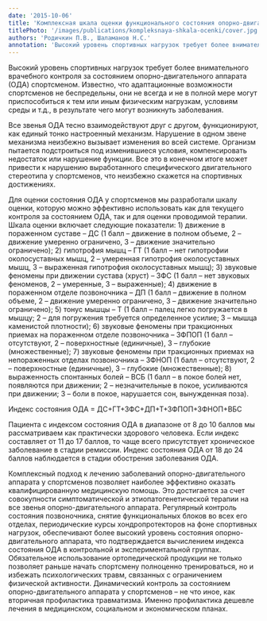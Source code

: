 ```yaml
---
date: '2015-10-06'
title: 'Комплексная шкала оценки функционального состояния опорно-двигательного аппарата у спортсменов'
titlePhoto: '/images/publications/kompleksnaya-shkala-ocenki/cover.jpg'
authors: 'Родичкин П.В., Шаламанов Н.С.'
annotation: 'Высокий уровень спортивных нагрузок требует более внимательного врачебного контроля за состоянием опорно-двигательного аппарата (ОДА) спортсменом. Известно, что адаптационные возможности спортсменов не беспредельны, они не всегда и не в полной мере могут приспособиться к тем или иным физическим нагрузкам, условиям среды и т.д., в результате чего могут возникнуть заболевания.'
---
```

Высокий уровень спортивных нагрузок требует более внимательного врачебного контроля за состоянием опорно-двигательного аппарата (ОДА) спортсменом. Известно, что адаптационные возможности спортсменов не беспредельны, они не всегда и не в полной мере могут приспособиться к тем или иным физическим нагрузкам, условиям среды и т.д., в результате чего могут возникнуть заболевания.


Все звенья ОДА тесно взаимодействуют друг с другом, функционируют, как единый тонко настроенный механизм. Нарушение в одном звене механизма неизбежно вызывает изменения во всей системе. Организм пытается подстроиться под изменившиеся условия, компенсировать недостаток или нарушение функции. Все это в конечном итоге может привести к нарушению выработанного специфического двигательного стереотипа у спортсменов, что неизбежно скажется на спортивных достижениях.


Для оценки состояния ОДА у спортсменов мы разработали шкалу оценки, которую можно эффективно использовать как для текущего контроля за состоянием ОДА, так и для оценки проводимой терапии. Шкала оценки включает следующие показатели: 1) движение в пораженном суставе – ДС (1 балл – движение в полном объеме, 2 – движение умеренно ограничено, 3 – движение значительно ограничено); 2) гипотрофия мышц – ГТ (1 балл – нет гипотрофии околосуставных мышц, 2 – умеренная гипотрофия околосуставных мышц, 3 – выраженная гипотрофия околосуставных мышц); 3) звуковые феномены при движении сустава (хруст) – ЗФС (1 балл – нет звуковых феноменов, 2 – умеренные, 3 – выраженные); 4) движение в пораженном отделе позвоночника – ДП (1 балл – движение в полном объеме, 2 – движение умеренно ограничено, 3 – движение значительно ограничено); 5) тонус мышцы – Т (1 балл – палец легко погружается в мышцу; 2 – для погружения требуется определенное усилие; 3 – мышца каменистой плотности); 6) звуковые феномены при тракционных приемах на пораженном отделе позвоночника – ЗФПОП (1 балл – отсутствуют, 2 – поверхностные (единичные), 3 – глубокие (множественные); 7) звуковые феномены при тракционных приемах на непораженных отделах позвоночника – ЗФНОП (1 балл – отсутствуют, 2 – поверхностные (единичные), 3 – глубокие (множественные); 8) выраженность спонтанных болей – ВСБ (1 балл – в покое болей нет, появляются при движении; 2 – незначительные в покое, усиливаются при движении; 3 – боли в покое, нарушается сон, вынужденная поза).


Индекс состояния ОДА = ДС+ГТ+ЗФС+ДП+Т+ЗФПОП+ЗФНОП+ВБС


Пациента с индексом состояния ОДА в диапазоне от 8 до 10 баллов мы рассматриваем как практически здорового человека. Если индекс составляет от 11 до 17 баллов, то чаще всего присутствует хроническое заболевание в стадии ремиссии. Индекс состояния ОДА от 18 до 24 баллов наблюдается в стадии обострения заболевания ОДА.


Комплексный подход к лечению заболеваний опорно-двигательного аппарата у спортсменов позволяет наиболее эффективно оказать квалифицированную медицинскую помощь. Это достигается за счет совокупности симптоматической и этиопатогенетической терапии на все звенья опорно-двигательного аппарата. Регулярный контроль состояния позвоночника, снятие функциональных блоков во всех его отделах, периодические курсы хондропротекторов на фоне спортивных нагрузок, обеспечивают более высокий уровень состояния опорно-двигательного аппарата, что подтверждается вычислением индекса состояния ОДА в контрольной и экспериментальной группах. Обязательное использование ортопедической продукции не только позволяет раньше начать спортсмену полноценно тренироваться, но и избежать психологических травм, связанных с ограничением физической активности. Динамический контроль за состоянием опорно-двигательного аппарата у спортсменов – не что иное, как вторичная профилактика травматизма. Именно профилактика дешевле лечения в медицинском, социальном и экономическом планах.

